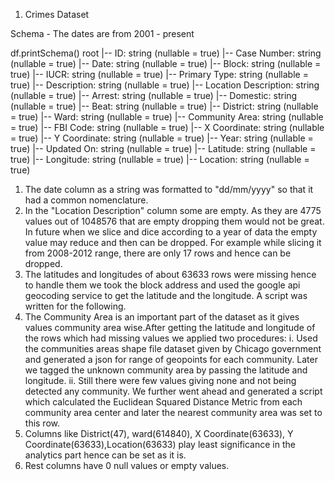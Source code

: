 1. Crimes Dataset

Schema - The dates are from 2001 - present

df.printSchema()
root
 |-- ID: string (nullable = true)
 |-- Case Number: string (nullable = true)
 |-- Date: string (nullable = true)
 |-- Block: string (nullable = true)
 |-- IUCR: string (nullable = true)
 |-- Primary Type: string (nullable = true)
 |-- Description: string (nullable = true)
 |-- Location Description: string (nullable = true)
 |-- Arrest: string (nullable = true)
 |-- Domestic: string (nullable = true)
 |-- Beat: string (nullable = true)
 |-- District: string (nullable = true)
 |-- Ward: string (nullable = true)
 |-- Community Area: string (nullable = true)
 |-- FBI Code: string (nullable = true)
 |-- X Coordinate: string (nullable = true)
 |-- Y Coordinate: string (nullable = true)
 |-- Year: string (nullable = true)
 |-- Updated On: string (nullable = true)
 |-- Latitude: string (nullable = true)
 |-- Longitude: string (nullable = true)
 |-- Location: string (nullable = true)
 
 1. The date column as a string was formatted to "dd/mm/yyyy" so that it had a common nomenclature.
 2. In the "Location Description" column some are empty. As they are 4775 values out of 1048576 that are empty dropping them would not be great.
 In future when we slice and dice according to a year of data the empty value may reduce and then can be dropped. 
 For example while slicing it from 2008-2012 range, there are only 17 rows and hence can be dropped.
 3. The latitudes and longitudes of about 63633 rows were missing hence to handle them we took the block address and used the google api geocoding service to get the latitude and the longitude. A script was written for the following.
 4. The Community Area is an important part of the dataset as it gives values community area wise.After getting the latitude and longitude of the rows which had missing values we applied two procedures:
 i. Used the communities areas shape file dataset given by Chicago government and generated a json for range of geopoints for each community. Later we tagged the unknown community area by passing the latitude and longitude.
 ii. Still there were few values giving none and not being detected any community. We further went ahead and generated a script which calculated the Euclidean Squared Distance Metric from each community area center and later the nearest community area was set to this row.
 5. Columns like District(47), ward(614840), X Coordinate(63633), Y Coordinate(63633),Location(63633) play least significance in the analytics part hence can be set as it is.
 6. Rest columns have 0 null values or empty values.
 
 
